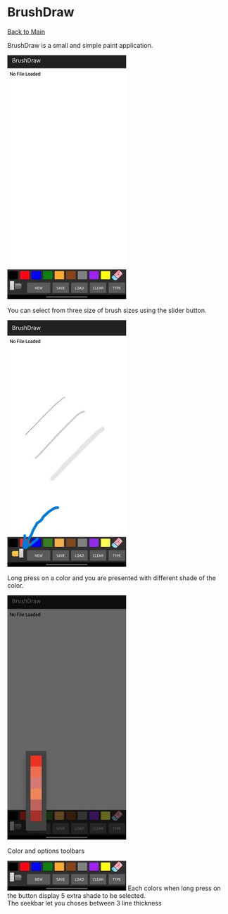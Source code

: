 # BrushDraw  
[Back to Main](https://michelvilleneuve.github.io/)  


BrushDraw is a small and simple paint application.  

<img src = "BrushDraw.jpg" />  

You can select from three size of brush sizes using the slider button.  

<img src = "BrushDraw lines.jpg" />  

Long press on a color and you are presented with different shade of the color.  

<img src = "BrushDraw color.jpg" />  

Color and options toolbars

<img src = "BrushDraw toolbars.jpg" />  
Each colors when long press on the button display 5 extra shade to be selected.<br/>  
The seekbar let you choses between 3 line thickness  
